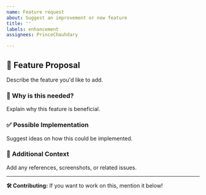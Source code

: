 ```yaml
---
name: Feature request
about: Suggest an improvement or new feature
title: ''
labels: enhancement
assignees: PrinceChauhdary

---
```


## 🚀 Feature Proposal
Describe the feature you'd like to add.

### 📌 Why is this needed?
Explain why this feature is beneficial.

### ✅ Possible Implementation
Suggest ideas on how this could be implemented.

### 🔗 Additional Context
Add any references, screenshots, or related issues.

---
**🛠️ Contributing:** If you want to work on this, mention it below!
